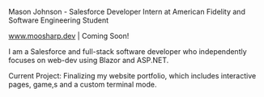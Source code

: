 Mason Johnson - Salesforce Developer Intern at American Fidelity and Software Engineering Student

www.moosharp.dev | Coming Soon!

I am a Salesforce and full-stack software developer who independently focuses on web-dev using Blazor and ASP.NET.

Current Project: Finalizing my website portfolio, which includes interactive pages, game,s and a custom terminal mode.
